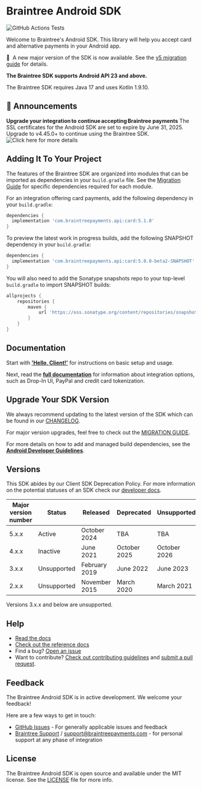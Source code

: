 # Braintree Android SDK

![GitHub Actions Tests](https://github.com/braintree/braintree_android/workflows/Tests/badge.svg)

Welcome to Braintree's Android SDK. This library will help you accept card and alternative payments in your Android app.

:mega:&nbsp;&nbsp;A new major version of the SDK is now available. See the [v5 migration guide](v5_MIGRATION_GUIDE.md) for details.

**The Braintree SDK supports Android API 23 and above.**

The Braintree SDK requires Java 17 and uses Kotlin 1.9.10.

## 📣 Announcements

**Upgrade your integration to continue accepting Braintree payments** The SSL certificates for the Android SDK are set to expire by June 31, 2025. Upgrade to v4.45.0+ to continue using the Braintree SDK. ![Click here for more details](https://github.com/braintree/braintree_android/issues/993)

## Adding It To Your Project

The features of the Braintree SDK are organized into modules that can be imported as dependencies in your `build.gradle` file.
See the [Migration Guide](v5_MIGRATION_GUIDE.md) for specific dependencies required for each module.

For an integration offering card payments, add the following dependency in your `build.gradle`:

```groovy
dependencies {
  implementation 'com.braintreepayments.api:card:5.1.0'
}
```

To preview the latest work in progress builds, add the following SNAPSHOT dependency in your `build.gradle`:

```groovy
dependencies {
  implementation 'com.braintreepayments.api:card:5.0.0-beta2-SNAPSHOT'
}
```

You will also need to add the Sonatype snapshots repo to your top-level `build.gradle` to import SNAPSHOT builds:

```groovy
allprojects {
    repositories {
        maven {
            url 'https://oss.sonatype.org/content/repositories/snapshots/'
        }
    }
}
```

## Documentation

Start with [**'Hello, Client!'**](https://developer.paypal.com/braintree/docs/start/hello-client/android/v4) for instructions on basic setup and usage.

Next, read the [**full documentation**](https://developer.paypal.com/braintree/docs/guides/overview) for information about integration options, such as Drop-In UI, PayPal and credit card tokenization.

## Upgrade Your SDK Version

We always recommend updating to the latest version of the SDK which can be found in our [CHANGELOG](https://github.com/braintree/braintree_android/blob/main/CHANGELOG.md). 

For major version upgrades, feel free to check out the [MIGRATION GUIDE](https://github.com/braintree/braintree_android/blob/main/v5_MIGRATION_GUIDE.md).

For more details on how to add and managed build dependencies, see the [**Android Developer Guidelines**](https://developer.android.com/build/dependencies).

## Versions

This SDK abides by our Client SDK Deprecation Policy. For more information on the potential statuses of an SDK check our [developer docs](https://developer.paypal.com/braintree/docs/guides/client-sdk/deprecation-policy).

| Major version number | Status | Released | Deprecated | Unsupported |
|----------------------| -- | -------- | ---------- | ----------- |
| 5.x.x                | Active | October 2024 | TBA | TBA |
| 4.x.x                | Inactive | June 2021 | October 2025 | October 2026 |
| 3.x.x                | Unsupported | February 2019 | June 2022 | June 2023 |
| 2.x.x                | Unsupported | November 2015 | March 2020 | March 2021 |

Versions 3.x.x and below are unsupported.

## Help

* [Read the docs](https://developer.paypal.com/braintree/docs/guides/overview)
* [Check out the reference docs](https://braintree.github.io/braintree_android/index.html)
* Find a bug? [Open an issue](https://github.com/braintree/braintree_android/issues)
* Want to contribute? [Check out contributing guidelines](CONTRIBUTING.md) and [submit a pull request](https://help.github.com/articles/creating-a-pull-request).

## Feedback

The Braintree Android SDK is in active development. We welcome your feedback!

Here are a few ways to get in touch:

* [GitHub Issues](https://github.com/braintree/braintree_android/issues/new/choose) - For generally applicable issues and feedback
* [Braintree Support](https://developer.paypal.com/braintree/articles) / [support@braintreepayments.com](mailto:support@braintreepayments.com) -
for personal support at any phase of integration

## License

The Braintree Android SDK is open source and available under the MIT license. See the [LICENSE](LICENSE) file for more info.
